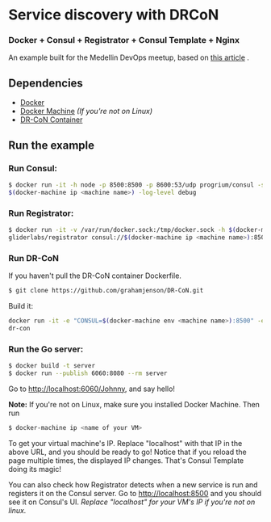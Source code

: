 # Service discovery with DRCoN
### Docker + Consul + Registrator + Consul Template + Nginx
An example built for the Medellin DevOps meetup, based on [this
article](http://www.maori.geek.nz/scalable_architecture_dr_con_docker_registrator_consul_nginx/)
.

## Dependencies
- [Docker](http://docs.docker.com/)
- [Docker Machine](http://docs.docker.com/machine/install-machine/) *(If you're not on Linux)*
- [DR-CoN Container](https://github.com/grahamjenson/DR-CoN)

## Run the example

### Run Consul:
```sh
$ docker run -it -h node -p 8500:8500 -p 8600:53/udp progrium/consul -server -bootstrap -advertise
$(docker-machine ip <machine name>) -log-level debug
 ```

### Run Registrator:
```sh
$ docker run -it -v /var/run/docker.sock:/tmp/docker.sock -h $(docker-machine ip <name of your VM>)
gliderlabs/registrator consul://$(docker-machine ip <machine name>):8500
```

### Run DR-CoN
If you haven't pull the DR-CoN container Dockerfile.
```sh
$ git clone https://github.com/grahamjenson/DR-CoN.git
```
Build it:
```sh
docker run -it -e "CONSUL=$(docker-machine env <machine name>):8500" -e "SERVICE=server" -p 80:80
dr-con
```

### Run the Go server:
```sh
$ docker build -t server
$ docker run --publish 6060:8080 --rm server
```
Go to [http://localhost:6060/Johnny](http://localhost/johnny), and say hello!

**Note:** If you're not on Linux, make sure you installed Docker Machine.
Then run
```sh
$ docker-machine ip <name of your VM>
```
To get your virtual machine's IP. Replace "localhost" with that IP in the above URL,
and you should be ready to go!
Notice that if you reload the page multiple times, the displayed IP changes. That's Consul
Template doing its magic!

You can also check how Registrator detects when a new service is run and registers it on the
Consul server. Go to
[http://localhost:8500](http://localhost:8500) and you should see it on Consul's UI.
*Replace "localhost" for your VM's IP if you're not on linux.*
